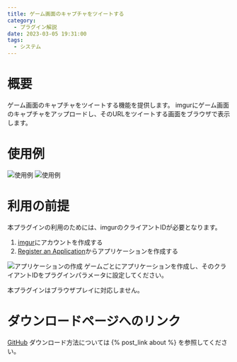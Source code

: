 ```yaml
---
title: ゲーム画面のキャプチャをツイートする
category:
  - プラグイン解説
date: 2023-03-05 19:31:00
tags:
  - システム
---
```


# 概要

ゲーム画面のキャプチャをツイートする機能を提供します。
imgurにゲーム画面のキャプチャをアップロードし、そのURLをツイートする画面をブラウザで表示します。

# 使用例

![使用例](tweet.png "使用例")
![使用例](tweet-screenshot.png "使用例")

# 利用の前提

本プラグインの利用のためには、imgurのクライアントIDが必要となります。

1. [imgur](https://imgur.com/)にアカウントを作成する
2. [Register an Application](https://api.imgur.com/oauth2/addclient)からアプリケーションを作成する

![アプリケーションの作成](register-an-application.png "アプリケーションの作成")
ゲームごとにアプリケーションを作成し、そのクライアントIDをプラグインパラメータに設定してください。

本プラグインはブラウザプレイに対応しません。

# ダウンロードページへのリンク

[GitHub](https://github.com/elleonard/DarkPlasma-MZ-Plugins/blob/release/DarkPlasma_TweetScreenshot.js)
ダウンロード方法については {% post_link about %} を参照してください。

